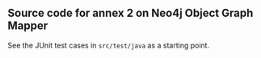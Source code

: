 ## Source code for annex 2 on Neo4j Object Graph Mapper

See the JUnit test cases in `src/test/java` as a starting point.